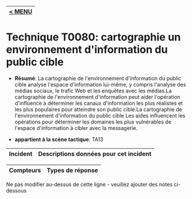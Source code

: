 |[< MENU](../../README.md)|
|---|
# Technique T0080: cartographie un environnement d'information du public cible

* **Résumé**: La cartographie de l'environnement d'information du public cible analyse l'espace d'information lui-même, y compris l'analyse des médias sociaux, le trafic Web et les enquêtes avec les médias.La cartographie de l'environnement d'information peut aider l'opération d'influence à déterminer les canaux d'information les plus réalistes et les plus populaires pour atteindre son public cible.La cartographie de l'environnement d'information du public cible Les aides influencent les opérations pour déterminer les domaines les plus vulnérables de l'espace d'information à cibler avec la messagerie.

* **appartient à la scène tactique**: TA13


|Incident |Descriptions données pour cet incident |
|-------- |-------------------- |



|Compteurs |Types de réponse |
|-------- |-------------- |


Ne pas modifier au-dessus de cette ligne - veuillez ajouter des notes ci-dessous